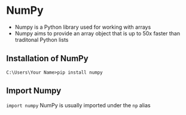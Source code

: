 # NumPy

- Numpy is a Python library used for working with arrays
- Numpy aims to provide an array object that is up to 50x faster than traditonal Python lists

## Installation of NumPy
`C:\Users\Your Name>pip install numpy`

## Import Numpy

`import numpy`
NumPy is usually imported under the `np` alias